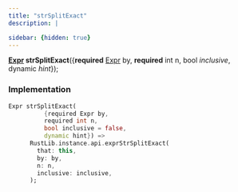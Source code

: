 ```yaml
---
title: "strSplitExact"
description: |

sidebar: {hidden: true}
---
```

<span class="dart-code"><strong>[Expr] strSplitExact</strong>({<span class="nobr"><strong>required</strong> [Expr] by</span>, <span class="nobr"><strong>required</strong> int n</span>, <span class="nobr">bool <i>inclusive</i></span>, <span class="nobr">dynamic <i>hint</i></span>});</span>


### Implementation
```dart
Expr strSplitExact(
          {required Expr by,
          required int n,
          bool inclusive = false,
          dynamic hint}) =>
      RustLib.instance.api.exprStrSplitExact(
        that: this,
        by: by,
        n: n,
        inclusive: inclusive,
      );
```

[Expr]: /reference/classes/expr